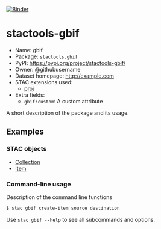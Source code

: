 [![Binder](https://mybinder.org/badge_logo.svg)](https://mybinder.org/v2/gh/stactools-packages/gbif/main?filepath=docs/installation_and_basic_usage.ipynb)

# stactools-gbif

- Name: gbif
- Package: `stactools.gbif`
- PyPI: https://pypi.org/project/stactools-gbif/
- Owner: @githubusername
- Dataset homepage: http://example.com
- STAC extensions used:
  - [proj](https://github.com/stac-extensions/projection/)
- Extra fields:
  - `gbif:custom`: A custom attribute

A short description of the package and its usage.

## Examples

### STAC objects

- [Collection](examples/collection.json)
- [Item](examples/item/item.json)

### Command-line usage

Description of the command line functions

```bash
$ stac gbif create-item source destination
```

Use `stac gbif --help` to see all subcommands and options.
